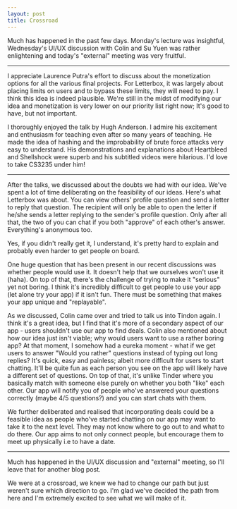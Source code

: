 ```yaml
---
layout: post
title: Crossroad
---
```


Much has happened in the past few days. Monday's lecture was insightful, Wednesday's UI/UX discussion with Colin and Su Yuen was rather enlightening and today's "external" meeting was very fruitful.

---

I appreciate Laurence Putra's effort to discuss about the monetization options for all the various final projects. For Letterbox, it was largely about placing limits on users and to bypass these limits, they will need to pay. I think this idea is indeed plausible. We're still in the midst of modifying our idea and monetization is very lower on our priority list right now; It's good to have, but not important.

I thoroughly enjoyed the talk by Hugh Anderson. I admire his excitement and enthusiasm for teaching even after so many years of teaching. He made the idea of hashing and the improbability of brute force attacks very easy to understand. His demonstrations and explanations about Heartbleed and Shellshock were superb and his subtitled videos were hilarious. I'd love to take CS3235 under him!

---

After the talks, we discussed about the doubts we had with our idea. We've spent a lot of time deliberating on the feasibility of our ideas. Here's what Letterbox was about. You can view others' profile question and send a letter to reply that question. The recipient will only be able to open the letter if he/she sends a letter replying to the sender's profile question. Only after all that, the two of you can chat if you both "approve" of each other's answer. Everything's anonymous too.

Yes, if you didn't really get it, I understand, it's pretty hard to explain and probably even harder to get people on board.

One huge question that has been present in our recent discussions was whether people would use it. It doesn't help that we ourselves won't use it (haha). On top of that, there's the challenge of trying to make it "serious" yet not boring. I think it's incredibly difficult to get people to use your app (let alone try your app) if it isn't fun. There must be something that makes your app unique and "replayable".

As we discussed, Colin came over and tried to talk us into Tindon again. I think it's a great idea, but I find that it's more of a secondary aspect of our app - users shouldn't use our app to find deals. Colin also mentioned about how our idea just isn't viable; why would users want to use a rather boring app? At that moment, I somehow had a eureka moment - what if we get users to answer "Would you rather" questions instead of typing out long replies? It's quick, easy and painless; albeit more difficult for users to start chatting. It'll be quite fun as each person you see on the app will likely have a different set of questions. On top of that, it's unlike Tinder where you basically match with someone else purely on whether you both "like" each other. Our app will notify you of people who've answered your questions correctly (maybe 4/5 questions?) and you can start chats with them.

We further deliberated and realised that incorporating deals could be a feasible idea as people who've started chatting on our app may want to take it to the next level. They may not know where to go out to and what to do there. Our app aims to not only connect people, but encourage them to meet up physically i.e to have a date.

---

Much has happened in the UI/UX discussion and "external" meeting, so I'll leave that for another blog post.

We were at a crossroad, we knew we had to change our path but just weren't sure which direction to go. I'm glad we've decided the path from here and I'm extremely excited to see what we will make of it.



